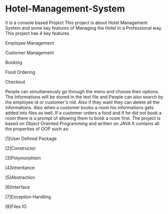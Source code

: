 # Hotel-Management-System
It is a console based Project
This project is about Hotel Management System and some key features of Managing the Hotel in a Professional way.
This project has 4 key features 

Employee Management 

Customer Management  

Booking 

Food Ordering

Checkout

People can simultaneously go through the menu and choose their options.
The Informations will be stored in the text file and People can also search by the employee id or customer's nid.
Also if they want they can delete all the informations.
Also when a customer books a room his informations gets added into files as well.
If a customer orders a food and if he did not book a room there is a prompt of allowing them to book a room first.
The project is based on Object Oriented Programming and written on JAVA
It contains all the properties of OOP such as:

[1]User Defined Package

[2]Constructor

[3]Polymorphism

[4]Inheritance

[5]Abstraction

[6]Interface

[7]Exception Handling

[8]Files IO
